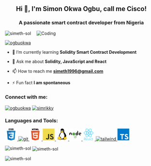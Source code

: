 <h2 align="center">Hi 👋, I'm Simon Okwa Ogbu, call me Cisco!</h2>
<h3 align="center">A passionate smart contract developer from Nigeria</h3>
<img align="right" alt="Coding" width="400" src="https://steamuserimages-a.akamaihd.net/ugc/1631947648964785474/81CBA15178466DD47195A239232202E78987B714/?imw=637&imh=358&ima=fit&impolicy=Letterbox&imcolor=%23000000&letterbox=true">

<p align="left"> <img src="https://komarev.com/ghpvc/?username=simeth-sol&label=Profile%20views&color=0e75b6&style=flat" alt="simeth-sol" /> </p>

<p align="left"> <a href="https://twitter.com/ogbuokwa" target="blank"><img src="https://img.shields.io/twitter/follow/ogbuokwa?logo=twitter&style=for-the-badge" alt="ogbuokwa" /></a> </p>

- 🌱 I’m currently learning **Solidity Smart Contract Development**

- 💬 Ask me about **Solidity, JavaScript and React**

- 📫 How to reach me **simeth1996@gmail.com**

- ⚡ Fun fact **I am spontaneous**

<h3 align="left">Connect with me:</h3>
<p align="left">
<a href="https://twitter.com/ogbuokwa" target="blank"><img align="center" src="https://raw.githubusercontent.com/rahuldkjain/github-profile-readme-generator/master/src/images/icons/Social/twitter.svg" alt="ogbuokwa" height="30" width="40" /></a>
<a href="https://instagram.com/simrikky" target="blank"><img align="center" src="https://raw.githubusercontent.com/rahuldkjain/github-profile-readme-generator/master/src/images/icons/Social/instagram.svg" alt="simrikky" height="30" width="40" /></a>
</p>

<h3 align="left">Languages and Tools:</h3>
<p align="left"> <a href="https://www.w3schools.com/css/" target="_blank" rel="noreferrer"> <img src="https://raw.githubusercontent.com/devicons/devicon/master/icons/css3/css3-original-wordmark.svg" alt="css3" width="40" height="40"/> </a> <a href="https://git-scm.com/" target="_blank" rel="noreferrer"> <img src="https://www.vectorlogo.zone/logos/git-scm/git-scm-icon.svg" alt="git" width="40" height="40"/> </a> <a href="https://www.w3.org/html/" target="_blank" rel="noreferrer"> <img src="https://raw.githubusercontent.com/devicons/devicon/master/icons/html5/html5-original-wordmark.svg" alt="html5" width="40" height="40"/> </a> <a href="https://developer.mozilla.org/en-US/docs/Web/JavaScript" target="_blank" rel="noreferrer"> <img src="https://raw.githubusercontent.com/devicons/devicon/master/icons/javascript/javascript-original.svg" alt="javascript" width="40" height="40"/> </a> <a href="https://www.linux.org/" target="_blank" rel="noreferrer"> <img src="https://raw.githubusercontent.com/devicons/devicon/master/icons/linux/linux-original.svg" alt="linux" width="40" height="40"/> </a> <a href="https://nodejs.org" target="_blank" rel="noreferrer"> <img src="https://raw.githubusercontent.com/devicons/devicon/master/icons/nodejs/nodejs-original-wordmark.svg" alt="nodejs" width="40" height="40"/> </a> <a href="https://reactjs.org/" target="_blank" rel="noreferrer"> <img src="https://raw.githubusercontent.com/devicons/devicon/master/icons/react/react-original-wordmark.svg" alt="react" width="40" height="40"/> </a> <a href="https://tailwindcss.com/" target="_blank" rel="noreferrer"> <img src="https://www.vectorlogo.zone/logos/tailwindcss/tailwindcss-icon.svg" alt="tailwind" width="40" height="40"/> </a> <a href="https://www.typescriptlang.org/" target="_blank" rel="noreferrer"> <img src="https://raw.githubusercontent.com/devicons/devicon/master/icons/typescript/typescript-original.svg" alt="typescript" width="40" height="40"/> </a> </p>

<p><img align="left" src="https://github-readme-stats.vercel.app/api/top-langs?username=simeth-sol&show_icons=true&locale=en&layout=compact" alt="simeth-sol" /></p>

<p>&nbsp;<img align="center" src="https://github-readme-stats.vercel.app/api?username=simeth-sol&show_icons=true&locale=en" alt="simeth-sol" /></p>

<p><img align="center" src="https://github-readme-streak-stats.herokuapp.com/?user=simeth-sol&" alt="simeth-sol" /></p>
